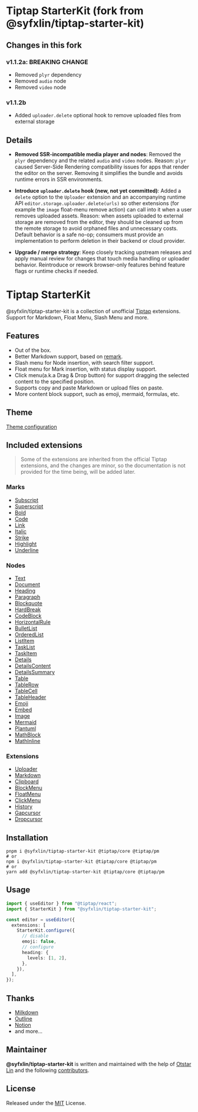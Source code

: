 # Tiptap StarterKit (fork from @syfxlin/tiptap-starter-kit)

## Changes in this fork

### v1.1.2a: BREAKING CHANGE

- Removed `plyr` dependency
- Removed `audio` node
- Removed `video` node

### v1.1.2b

- Added `uploader.delete` optional hook to remove uploaded files from external storage

## Details

- **Removed SSR-incompatible media player and nodes**: Removed the `plyr` dependency and the related `audio` and `video` nodes. Reason: `plyr` caused Server-Side Rendering compatibility issues for apps that render the editor on the server. Removing it simplifies the bundle and avoids runtime errors in SSR environments.

- **Introduce `uploader.delete` hook (new, not yet committed)**: Added a `delete` option to the `Uploader` extension and an accompanying runtime API `editor.storage.uploader.delete(urls)` so other extensions (for example the `image` float-menu remove action) can call into it when a user removes uploaded assets. Reason: when assets uploaded to external storage are removed from the editor, they should be cleaned up from the remote storage to avoid orphaned files and unnecessary costs. Default behavior is a safe no-op; consumers must provide an implementation to perform deletion in their backend or cloud provider.

- **Upgrade / merge strategy**: Keep closely tracking upstream releases and apply manual review for changes that touch media handling or uploader behavior. Reintroduce or rework browser-only features behind feature flags or runtime checks if needed.

# Tiptap StarterKit

@syfxlin/tiptap-starter-kit is a collection of unofficial [Tiptap](https://tiptap.dev) extensions. Support for Markdown, Float Menu, Slash Menu and more.

## Features

- Out of the box.
- Better Markdown support, based on [remark](https://github.com/remarkjs/remark).
- Slash menu for Node insertion, with search filter support.
- Float menu for Mark insertion, with status display support.
- Click menu(a.k.a Drag & Drop button) for support dragging the selected content to the specified position.
- Supports copy and paste Markdown or upload files on paste.
- More content block support, such as emoji, mermaid, formulas, etc.

## Theme

[Theme configuration](./docs/styles/theme.md)

## Included extensions

> Some of the extensions are inherited from the official Tiptap extensions, and the changes are minor,
> so the documentation is not provided for the time being, will be added later.

### Marks

- [Subscript](https://tiptap.dev/docs/editor/extensions/marks/subscript)
- [Superscript](https://tiptap.dev/docs/editor/extensions/marks/superscript)
- [Bold](https://tiptap.dev/docs/editor/extensions/marks/bold)
- [Code](https://tiptap.dev/docs/editor/extensions/marks/code)
- [Link](https://tiptap.dev/docs/editor/extensions/marks/link)
- [Italic](https://tiptap.dev/docs/editor/extensions/marks/italic)
- [Strike](https://tiptap.dev/docs/editor/extensions/marks/strike)
- [Highlight](https://tiptap.dev/docs/editor/extensions/marks/highlight)
- [Underline](https://tiptap.dev/docs/editor/extensions/marks/underline)

### Nodes

- [Text](https://tiptap.dev/docs/editor/extensions/nodes/text)
- [Document](https://tiptap.dev/docs/editor/extensions/nodes/document)
- [Heading](https://tiptap.dev/docs/editor/extensions/nodes/heading)
- [Paragraph](https://tiptap.dev/docs/editor/extensions/nodes/paragraph)
- [Blockquote](https://tiptap.dev/docs/editor/extensions/nodes/blockquote)
- [HardBreak](https://tiptap.dev/docs/editor/extensions/nodes/hard-break)
- [CodeBlock](https://tiptap.dev/docs/editor/extensions/nodes/code-block-lowlight)
- [HorizontalRule](https://tiptap.dev/docs/editor/extensions/nodes/horizontal-rule)
- [BulletList](https://tiptap.dev/docs/editor/extensions/nodes/bullet-list)
- [OrderedList](https://tiptap.dev/docs/editor/extensions/nodes/ordered-list)
- [ListItem](https://tiptap.dev/docs/editor/extensions/nodes/list-item)
- [TaskList](https://tiptap.dev/docs/editor/extensions/nodes/task-list)
- [TaskItem](https://tiptap.dev/docs/editor/extensions/nodes/task-item)
- [Details](./docs/nodes/details.md)
- [DetailsContent](./docs/nodes/details.md)
- [DetailsSummary](./docs/nodes/details.md)
- [Table](https://tiptap.dev/docs/editor/extensions/nodes/table)
- [TableRow](https://tiptap.dev/docs/editor/extensions/nodes/table-row)
- [TableCell](https://tiptap.dev/docs/editor/extensions/nodes/table-cell)
- [TableHeader](https://tiptap.dev/docs/editor/extensions/nodes/table-header)
- [Emoji](./docs/nodes/emoji.md)
- [Embed](./docs/nodes/embed.md)
- [Image](./docs/nodes/image.md)
- [Mermaid](./docs/nodes/mermaid.md)
- [Plantuml](./docs/nodes/plantuml.md)
- [MathBlock](./docs/nodes/math-block.md)
- [MathInline](./docs/nodes/math-inline.md)

### Extensions

- [Uploader](./docs/extensions/uploader.md)
- [Markdown](./docs/extensions/markdown.md)
- [Clipboard](./docs/extensions/clipboard.md)
- [BlockMenu](./docs/extensions/block-menu.md)
- [FloatMenu](./docs/extensions/float-menu.md)
- [ClickMenu](./docs/extensions/click-menu.md)
- [History](https://tiptap.dev/docs/editor/extensions/functionality/undo-redo)
- [Gapcursor](https://tiptap.dev/docs/editor/extensions/functionality/gapcursor)
- [Dropcursor](https://tiptap.dev/docs/editor/extensions/functionality/dropcursor)

## Installation

```shell
pnpm i @syfxlin/tiptap-starter-kit @tiptap/core @tiptap/pm
# or
npm i @syfxlin/tiptap-starter-kit @tiptap/core @tiptap/pm
# or
yarn add @syfxlin/tiptap-starter-kit @tiptap/core @tiptap/pm
```

## Usage

```typescript
import { useEditor } from "@tiptap/react";
import { StarterKit } from "@syfxlin/tiptap-starter-kit";

const editor = useEditor({
  extensions: [
    StarterKit.configure({
      // disable
      emoji: false,
      // configure
      heading: {
        levels: [1, 2],
      },
    }),
  ],
});
```

## Thanks

- [Milkdown](https://github.com/Milkdown/milkdown)
- [Outline](https://github.com/outline/outline)
- [Notion](https://www.notion.so)
- and more...

## Maintainer

**@syfxlin/tiptap-starter-kit** is written and maintained with the help of [Otstar Lin](https://github.com/syfxlin) and the following [contributors](https://github.com/syfxlin/tiptap-starter-kit/graphs/contributors).

## License

Released under the [MIT](https://opensource.org/licenses/MIT) License.
